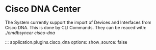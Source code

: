 # Cisco DNA Center
The System currently support the import of Devices and Interfaces from Cisco DNA.
This is done by CLI Commands. They can be reaced with: _./cmdbsyncer cisco-dna_



::: application.plugins.cisco_dna
    options:
      show_source: false
